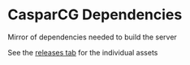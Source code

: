 # CasparCG Dependencies
Mirror of dependencies needed to build the server

See the [releases tab](https://github.com/CasparCG/dependencies/releases) for the individual assets
